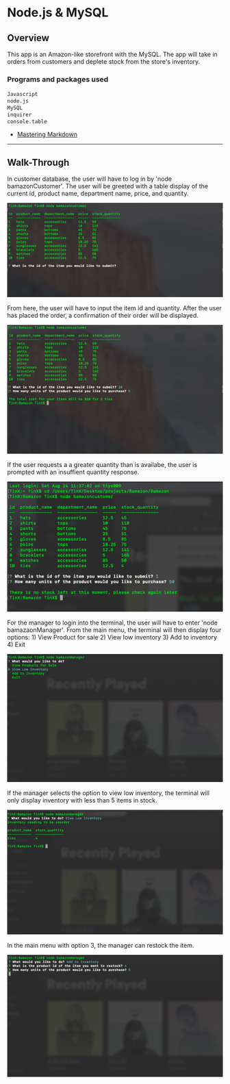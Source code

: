 # Node.js & MySQL

## Overview

This app is an Amazon-like storefront with the MySQL. The app will take in orders from customers and deplete stock from the store's inventory. 

### Programs and packages used 

```
Javascript
node.js
MySQL
inquirer
console.table
```


* [Mastering Markdown](https://guides.github.com/features/mastering-markdown/)

- - -

## Walk-Through

In customer database, the user will have to log in by 'node bamazonCustomer'. The user will be greeted with a table display of the current id, product name, department name, price, and quantity. 

![](images/img1.png)

From here, the user will have to input the item id and quantity. After the user has placed the order, a confirmation of their order will be displayed. 

![](images/img3.png)

If the user requests a a greater quantity than is availabe, the user is prompted with an insuffient quantity response. 

![](images/img9.png)

For the manager to login into the terminal, the user will have to enter 'node bamazaonManager'. From the main menu, the terminal will then display four options: 1) View Product for sale 2) View low inventory 3) Add to inventory 4) Exit 

![](images/img5.png)

If the manager selects the option to view low inventory, the terminal will only display inventory with less than 5 items in stock. 

![](images/img6.png)

In the main menu with option 3, the manager can restock the item. 

![](images/img7.png)




